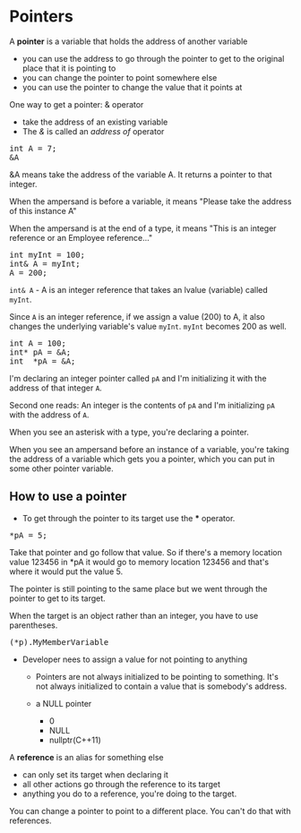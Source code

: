 # Pointers

A **pointer** is a variable that holds the address of 
another variable
- you can use the address to go through the pointer
to get to the original place that it is pointing to
- you can change the pointer to point somewhere else
- you can use the pointer to change the value that it points at

One way to get a pointer: & operator
 - take the address of an existing variable
 - The _&_ is called an _address of_ operator

<pre>
int A = 7;
&A
</pre>

&A means take the address of the variable A. It returns
a pointer to that integer.

When the ampersand is before a variable, it means
"Please take the address of this instance A"

When the ampersand is at the end of a type, it means
"This is an integer reference or an Employee reference..."

<pre>
int myInt = 100;
int& A = myInt;
A = 200;
</pre>

`int& A` - A is an integer reference that takes
an lvalue (variable) called `myInt`.

Since `A` is an integer reference, if we 
assign a value (200) to A, it also changes
the underlying variable's value `myInt`.
`myInt` becomes 200 as well.

<pre>
int A = 100;
int* pA = &A;
int  *pA = &A;
</pre>

I'm declaring an integer pointer called `pA` and I'm
initializing it with the address of that integer `A`.

Second one reads: An integer is the contents of
`pA` and I'm initializing `pA` with the address of `A`.

When you see an asterisk with a type, you're 
declaring a pointer.

When you see an ampersand before an instance of 
a variable, you're taking the address of a variable
which gets you a pointer, which you can put in
some other pointer variable.

## How to use a pointer

- To get through the pointer to 
its target use the <b>*</b> operator.

<pre>
*pA = 5;
</pre>

Take that pointer and go follow that value. So if there's
a memory location value 123456 in *pA it would go to 
memory location 123456 and that's where it would put 
the value 5.

The pointer is still pointing to the same place
but we went through the pointer to get to its target.

When the target is an object rather than an integer,
you have to use parentheses.

<pre>
(*p).MyMemberVariable
</pre>

- Developer nees to assign a value for not pointing to anything

  - Pointers are not always initialized to be pointing
to something. It's not always initialized to contain
a value that is somebody's address.

  - a NULL pointer
    - 0
    - NULL
    - nullptr(C++11)

A **reference** is an alias for something else
- can only set its target when declaring it
- all other actions go through the reference to its target
- anything you do to a reference, you're doing to the target.

You can change a pointer to point to a different place.
You can't do that with references.








</pre>















